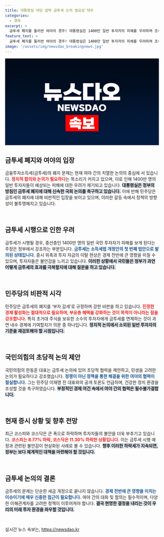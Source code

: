 ```yaml
---
title: 대통령실 야당 압박 금투세 논의 필요성 대두
categories:
  - 경제
excerpt: >
  금투세 폐지를 둘러싼 여야의 경주! 대통령실은 1400만 일반 투자자의 피해를 우려하며 조속한 논의를 촉구하는 반면, 민주당은 부자감세를 경계하고 있습니다. 이 긴장 속에서 금융투자소득세의 운명은? 클릭해 자세히 알아보세요!
feature_text: >
  금투세 폐지를 둘러싼 여야의 경주! 대통령실은 1400만 일반 투자자의 피해를 우려하며 조속한 논의를 촉구하는 반면, 민주당은 부자감세를 경계하고 있습니다. 이 긴장 속에서 금융투자소득세의 운명은? 클릭해 자세히 알아보세요!
image: '/assets/img/newsdao_breakingnews.jpg'
---
```


<p><img src="/assets/img/newsdao_breakingnews.jpg" alt="ranknews 속보" /></p>

<h2 data-ke-size="size26">금투세 폐지와 여야의 입장</h2>

<p>금융투자소득세(금투세)의 폐지 문제는 현재 여야 간의 치열한 논의의 중심에 서 있습니다. <b><span style="color: #ee2323;">정치적 합의와 논의가 필요하다</span></b>는 목소리가 커지고 있으며, 이로 인해 1400만 명의 일반 투자자들이 예상되는 피해에 대한 우려가 제기되고 있습니다. <b><span style="background-color: #21538527;">대통령실은 정부의 방침인 금투세 폐지에 대해 신속한 국회 논의를 촉구하고 있습니다.</span></b> 이에 반해 민주당은 금투세의 폐지에 대해 비판적인 입장을 보이고 있으며, 이러한 갈등 속에서 정책의 방향성이 불투명해지고 있습니다.</p>

<p data-ke-size="size16">&nbsp;</p>

<h2 data-ke-size="size26">금투세 시행으로 인한 우려</h2>

<p>금투세가 시행될 경우, 중산층인 1400만 명의 일반 국민 투자자가 피해를 보게 된다는 주장은 정부에서 강조하는 부분입니다. <b><span style="color: #1a5490;">금투세는 소득세법 개정안의 첫 번째 법안으로 발의된 상태입니다.</span></b> 증시 위축과 투자 자금의 이탈 현상은 경제 전반에 큰 영향을 미칠 수 있으며, 투자자들은 불안감을 느끼고 있습니다. <b><span style="background-color: #21538527;">이러한 상황에서 국민들은 정부가 과연 어떻게 금투세의 효과를 극복할지에 대해 질문을 하고 있습니다.</span></b></p>

<p data-ke-size="size16">&nbsp;</p>

<h2 data-ke-size="size26">민주당의 비판적 시각</h2>

<p>민주당은 금투세의 폐지를 ‘부자 감세’로 규정하며 강한 비판을 하고 있습니다. <b><span style="color: #ee2323;">진정한 경제 활성화는 절대적으로 필요하며, 부유층 혜택을 강화하는 것이 목적이 아니라는 점을 강조합니다.</span></b> 특히 초거대 주식을 보유한 소수의 투자자에게 금투세를 면제하는 것이 과연 내수 경제에 기여할지가 의문 중 하나입니다. <b><span style="background-color: #21538527;">정치적 논의에서 소외된 일반 투자자의 기준을 재검토해야 할 시점입니다.</span></b></p>

<p data-ke-size="size16">&nbsp;</p>

<h2 data-ke-size="size26">국민의힘의 초당적 논의 제안</h2>

<p>국민의힘의 한동훈 대표는 금투세 논의에 있어 초당적 협력을 제안하고, 민생을 고려한 논의가 필요하다고 강조했습니다. <b><span style="color: #1a5490;">정쟁이 아닌 정책을 통한 해결을 위한 여야의 협력이 절실합니다.</span></b> 그는 민주당 이재명 전 대표와의 공개 토론도 언급하며, 건강한 정치 환경을 조성할 것을 촉구하였습니다. <b><span style="background-color: #21538527;">부정적인 경제 여건 속에서 여야 간의 협력은 필수불가결합니다.</span></b></p>

<p data-ke-size="size16">&nbsp;</p>

<h2 data-ke-size="size26">현재 증시 상황 및 향후 전망</h2>

<p>최근 코스피와 코스닥은 큰 폭으로 하락하며 투자자들의 불안을 더욱 부추기고 있습니다. <b><span style="color: #ee2323;">코스피는 8.77% 하락, 코스닥은 11.30% 하락한 상황입니다.</span></b> 이는 금투세 시행 예정과 관련된 불안감이 현실화된 사례로 볼 수 있습니다. <b><span style="background-color: #21538527;">향후 이러한 하락세가 지속되면, 정부는 보다 체계적인 대책을 마련해야 할 것입니다.</span></b></p>

<p data-ke-size="size16">&nbsp;</p>

<h2 data-ke-size="size26">금투세 논의의 결론</h2>

<p>금투세의 문제는 단순한 세금 개정으로 끝나지 않습니다. <b><span style="color: #1a5490;">경제 전반에 큰 영향을 미치는 이슈이기에 매우 신중한 접근이 필요합니다.</span></b> 여야 간의 대화 및 합의는 필수적이며, 다양한 이해관계자를 고려한 정책이 이루어져야 합니다. <b><span style="background-color: #21538527;">결국 현명한 결정을 내리는 것이 우리의 미래 투자 환경을 좌우할 것입니다.</span></b></p>

<p data-ke-size="size16">&nbsp;</p>
실시간 뉴스 속보는, <a href="https://newsdao.kr" rel="dofollow">https://newsdao.kr</a>


